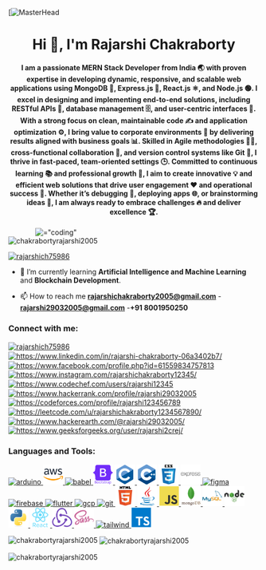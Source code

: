 [![MasterHead](https://images.prismic.io/loco-blogs/79328284-f97b-489f-924c-eb3b17e34b56_image2.png?auto=compress%2Cformat&rect=0%2C0%2C1999%2C1124&w=1920&h=1080&ar=1.91%3A1)
<h1 align="center">Hi 👋, I'm Rajarshi Chakraborty</h1>
<h4 align="center">I am a passionate MERN Stack Developer from India 🌏 with proven expertise in developing dynamic, responsive, and scalable web applications using MongoDB 🍃, Express.js 🚀, React.js ⚛️, and Node.js 🟢. I excel in designing and implementing end-to-end solutions, including RESTful APIs 🔗, database management 🗄️, and user-centric interfaces 🎨. With a strong focus on clean, maintainable code ✍️ and application optimization ⚙️, I bring value to corporate environments 🏢 by delivering results aligned with business goals 📊. Skilled in Agile methodologies 🧑‍💻, cross-functional collaboration 🤝, and version control systems like Git 🔄, I thrive in fast-paced, team-oriented settings 🕒. Committed to continuous learning 📚 and professional growth 🚀, I aim to create innovative 💡 and efficient web solutions that drive user engagement ❤️ and operational success 🌟. Whether it’s debugging 🐛, deploying apps 🌐, or brainstorming ideas 💭, I am always ready to embrace challenges 🔥 and deliver excellence 🏆.</h4>
<img alt=="coding" align = "right"  width="450"  border-radius="25" src ="https://plus.unsplash.com/premium_photo-1663040543387-cb7c78c4f012?fm=jpg&q=60&w=3000&ixlib=rb-4.0.3&ixid=M3wxMjA3fDB8MHxzZWFyY2h8MXx8Y29tcHV0ZXIlMjBlbmdpbmVlcnxlbnwwfHwwfHx8MA%3D%3D" />
<p align="left"> <img src="https://komarev.com/ghpvc/?username=chakrabortyrajarshi2005&label=Profile%20views&color=0e75b6&style=flat" alt="chakrabortyrajarshi2005" /> </p>

<p align="left"> <a href="https://twitter.com/rajarshich75986" target="blank"><img src="https://img.shields.io/twitter/follow/rajarshich75986?logo=twitter&style=for-the-badge" alt="rajarshich75986" /></a> </p>

- 🌱 I’m currently learning **Artificial Intelligence and Machine Learning** and **Blockchain Development**.

- 📫 How to reach me **rajarshichakraborty2005@gmail.com**
                    - **rajarshi29032005@gmail.com**
                    -**+91 8001950250**

<h3 align="left">Connect with me:</h3>
<p align="left">
<a href="https://twitter.com/rajarshich75986" target="blank"><img align="center" src="https://raw.githubusercontent.com/rahuldkjain/github-profile-readme-generator/master/src/images/icons/Social/twitter.svg" alt="rajarshich75986" height="30" width="40" /></a>
<a href="https://linkedin.com/in/https://www.linkedin.com/in/rajarshi-chakraborty-06a3402b7/" target="blank"><img align="center" src="https://raw.githubusercontent.com/rahuldkjain/github-profile-readme-generator/master/src/images/icons/Social/linked-in-alt.svg" alt="https://www.linkedin.com/in/rajarshi-chakraborty-06a3402b7/" height="30" width="40" /></a>
<a href="https://fb.com/https://www.facebook.com/profile.php?id=61559834757813" target="blank"><img align="center" src="https://raw.githubusercontent.com/rahuldkjain/github-profile-readme-generator/master/src/images/icons/Social/facebook.svg" alt="https://www.facebook.com/profile.php?id=61559834757813" height="30" width="40" /></a>
<a href="https://instagram.com/https://www.instagram.com/rajarshichakraborty12345/" target="blank"><img align="center" src="https://raw.githubusercontent.com/rahuldkjain/github-profile-readme-generator/master/src/images/icons/Social/instagram.svg" alt="https://www.instagram.com/rajarshichakraborty12345/" height="30" width="40" /></a>
<a href="https://www.codechef.com/users/https://www.codechef.com/users/rajarshi12345" target="blank"><img align="center" src="https://cdn.jsdelivr.net/npm/simple-icons@3.1.0/icons/codechef.svg" alt="https://www.codechef.com/users/rajarshi12345" height="30" width="40" /></a>
<a href="https://www.hackerrank.com/https://www.hackerrank.com/profile/rajarshi29032005" target="blank"><img align="center" src="https://raw.githubusercontent.com/rahuldkjain/github-profile-readme-generator/master/src/images/icons/Social/hackerrank.svg" alt="https://www.hackerrank.com/profile/rajarshi29032005" height="30" width="40" /></a>
<a href="https://codeforces.com/profile/https://codeforces.com/profile/rajarshi123456789" target="blank"><img align="center" src="https://raw.githubusercontent.com/rahuldkjain/github-profile-readme-generator/master/src/images/icons/Social/codeforces.svg" alt="https://codeforces.com/profile/rajarshi123456789" height="30" width="40" /></a>
<a href="https://www.leetcode.com/https://leetcode.com/u/rajarshichakraborty1234567890/" target="blank"><img align="center" src="https://raw.githubusercontent.com/rahuldkjain/github-profile-readme-generator/master/src/images/icons/Social/leet-code.svg" alt="https://leetcode.com/u/rajarshichakraborty1234567890/" height="30" width="40" /></a>
<a href="https://www.hackerearth.com/https://www.hackerearth.com/@rajarshi29032005/" target="blank"><img align="center" src="https://raw.githubusercontent.com/rahuldkjain/github-profile-readme-generator/master/src/images/icons/Social/hackerearth.svg" alt="https://www.hackerearth.com/@rajarshi29032005/" height="30" width="40" /></a>
<a href="https://auth.geeksforgeeks.org/user/https://www.geeksforgeeks.org/user/rajarshi2crej/" target="blank"><img align="center" src="https://raw.githubusercontent.com/rahuldkjain/github-profile-readme-generator/master/src/images/icons/Social/geeks-for-geeks.svg" alt="https://www.geeksforgeeks.org/user/rajarshi2crej/" height="30" width="40" /></a>
</p>

<h3 align="left">Languages and Tools:</h3>
<p align="left"> <a href="https://www.arduino.cc/" target="_blank" rel="noreferrer"> <img src="https://cdn.worldvectorlogo.com/logos/arduino-1.svg" alt="arduino" width="40" height="40"/> </a> <a href="https://aws.amazon.com" target="_blank" rel="noreferrer"> <img src="https://raw.githubusercontent.com/devicons/devicon/master/icons/amazonwebservices/amazonwebservices-original-wordmark.svg" alt="aws" width="40" height="40"/> </a> <a href="https://babeljs.io/" target="_blank" rel="noreferrer"> <img src="https://www.vectorlogo.zone/logos/babeljs/babeljs-icon.svg" alt="babel" width="40" height="40"/> </a> <a href="https://getbootstrap.com" target="_blank" rel="noreferrer"> <img src="https://raw.githubusercontent.com/devicons/devicon/master/icons/bootstrap/bootstrap-plain-wordmark.svg" alt="bootstrap" width="40" height="40"/> </a> <a href="https://www.cprogramming.com/" target="_blank" rel="noreferrer"> <img src="https://raw.githubusercontent.com/devicons/devicon/master/icons/c/c-original.svg" alt="c" width="40" height="40"/> </a> <a href="https://www.w3schools.com/cpp/" target="_blank" rel="noreferrer"> <img src="https://raw.githubusercontent.com/devicons/devicon/master/icons/cplusplus/cplusplus-original.svg" alt="cplusplus" width="40" height="40"/> </a> <a href="https://www.w3schools.com/css/" target="_blank" rel="noreferrer"> <img src="https://raw.githubusercontent.com/devicons/devicon/master/icons/css3/css3-original-wordmark.svg" alt="css3" width="40" height="40"/> </a> <a href="https://expressjs.com" target="_blank" rel="noreferrer"> <img src="https://raw.githubusercontent.com/devicons/devicon/master/icons/express/express-original-wordmark.svg" alt="express" width="40" height="40"/> </a> <a href="https://www.figma.com/" target="_blank" rel="noreferrer"> <img src="https://www.vectorlogo.zone/logos/figma/figma-icon.svg" alt="figma" width="40" height="40"/> </a> <a href="https://firebase.google.com/" target="_blank" rel="noreferrer"> <img src="https://www.vectorlogo.zone/logos/firebase/firebase-icon.svg" alt="firebase" width="40" height="40"/> </a> <a href="https://flutter.dev" target="_blank" rel="noreferrer"> <img src="https://www.vectorlogo.zone/logos/flutterio/flutterio-icon.svg" alt="flutter" width="40" height="40"/> </a> <a href="https://cloud.google.com" target="_blank" rel="noreferrer"> <img src="https://www.vectorlogo.zone/logos/google_cloud/google_cloud-icon.svg" alt="gcp" width="40" height="40"/> </a> <a href="https://git-scm.com/" target="_blank" rel="noreferrer"> <img src="https://www.vectorlogo.zone/logos/git-scm/git-scm-icon.svg" alt="git" width="40" height="40"/> </a> <a href="https://www.w3.org/html/" target="_blank" rel="noreferrer"> <img src="https://raw.githubusercontent.com/devicons/devicon/master/icons/html5/html5-original-wordmark.svg" alt="html5" width="40" height="40"/> </a> <a href="https://www.java.com" target="_blank" rel="noreferrer"> <img src="https://raw.githubusercontent.com/devicons/devicon/master/icons/java/java-original.svg" alt="java" width="40" height="40"/> </a> <a href="https://developer.mozilla.org/en-US/docs/Web/JavaScript" target="_blank" rel="noreferrer"> <img src="https://raw.githubusercontent.com/devicons/devicon/master/icons/javascript/javascript-original.svg" alt="javascript" width="40" height="40"/> </a> <a href="https://www.mongodb.com/" target="_blank" rel="noreferrer"> <img src="https://raw.githubusercontent.com/devicons/devicon/master/icons/mongodb/mongodb-original-wordmark.svg" alt="mongodb" width="40" height="40"/> </a> <a href="https://www.mysql.com/" target="_blank" rel="noreferrer"> <img src="https://raw.githubusercontent.com/devicons/devicon/master/icons/mysql/mysql-original-wordmark.svg" alt="mysql" width="40" height="40"/> </a> <a href="https://nodejs.org" target="_blank" rel="noreferrer"> <img src="https://raw.githubusercontent.com/devicons/devicon/master/icons/nodejs/nodejs-original-wordmark.svg" alt="nodejs" width="40" height="40"/> </a> <a href="https://www.python.org" target="_blank" rel="noreferrer"> <img src="https://raw.githubusercontent.com/devicons/devicon/master/icons/python/python-original.svg" alt="python" width="40" height="40"/> </a> <a href="https://reactjs.org/" target="_blank" rel="noreferrer"> <img src="https://raw.githubusercontent.com/devicons/devicon/master/icons/react/react-original-wordmark.svg" alt="react" width="40" height="40"/> </a> <a href="https://redux.js.org" target="_blank" rel="noreferrer"> <img src="https://raw.githubusercontent.com/devicons/devicon/master/icons/redux/redux-original.svg" alt="redux" width="40" height="40"/> </a> <a href="https://sass-lang.com" target="_blank" rel="noreferrer"> <img src="https://raw.githubusercontent.com/devicons/devicon/master/icons/sass/sass-original.svg" alt="sass" width="40" height="40"/> </a> <a href="https://tailwindcss.com/" target="_blank" rel="noreferrer"> <img src="https://www.vectorlogo.zone/logos/tailwindcss/tailwindcss-icon.svg" alt="tailwind" width="40" height="40"/> </a> <a href="https://www.typescriptlang.org/" target="_blank" rel="noreferrer"> <img src="https://raw.githubusercontent.com/devicons/devicon/master/icons/typescript/typescript-original.svg" alt="typescript" width="40" height="40"/> </a> </p>

<p><img align="left" src="https://github-readme-stats.vercel.app/api/top-langs?username=chakrabortyrajarshi2005&show_icons=true&locale=en&layout=compact" alt="chakrabortyrajarshi2005" /></p>

<p>&nbsp;<img align="center" src="https://github-readme-stats.vercel.app/api?username=chakrabortyrajarshi2005&show_icons=true&locale=en" alt="chakrabortyrajarshi2005" /></p>

<p><img align="center" src="https://github-readme-streak-stats.herokuapp.com/?user=chakrabortyrajarshi2005&" alt="chakrabortyrajarshi2005" /></p>
